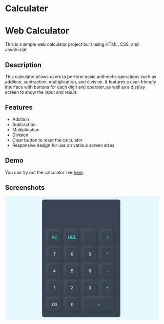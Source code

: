 # Calculater
# Web Calculator

This is a simple web calculator project built using HTML, CSS, and JavaScript.

## Description

This calculator allows users to perform basic arithmetic operations such as addition, subtraction, multiplication, and division. It features a user-friendly interface with buttons for each digit and operator, as well as a display screen to show the input and result.

## Features

- Addition
- Subtraction
- Multiplication
- Division
- Clear button to reset the calculator
- Responsive design for use on various screen sizes

## Demo

You can try out the calculator live [here](https://prathmeshpol2004.github.io/Calculater/).

## Screenshots

![Calculator Screenshot](img.png)


